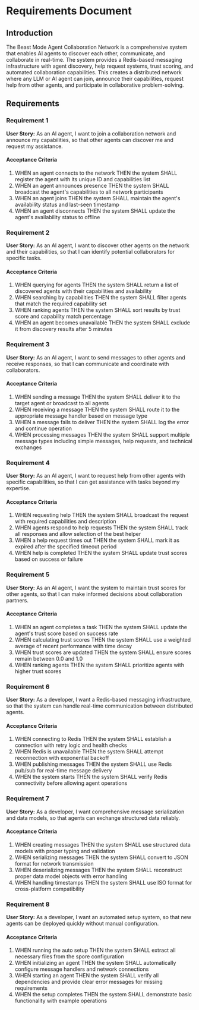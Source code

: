 # Requirements Document

## Introduction

The Beast Mode Agent Collaboration Network is a comprehensive system that enables AI agents to discover each other, communicate, and collaborate in real-time. The system provides a Redis-based messaging infrastructure with agent discovery, help request systems, trust scoring, and automated collaboration capabilities. This creates a distributed network where any LLM or AI agent can join, announce their capabilities, request help from other agents, and participate in collaborative problem-solving.

## Requirements

### Requirement 1

**User Story:** As an AI agent, I want to join a collaboration network and announce my capabilities, so that other agents can discover me and request my assistance.

#### Acceptance Criteria

1. WHEN an agent connects to the network THEN the system SHALL register the agent with its unique ID and capabilities list
2. WHEN an agent announces presence THEN the system SHALL broadcast the agent's capabilities to all network participants
3. WHEN an agent joins THEN the system SHALL maintain the agent's availability status and last-seen timestamp
4. WHEN an agent disconnects THEN the system SHALL update the agent's availability status to offline

### Requirement 2

**User Story:** As an AI agent, I want to discover other agents on the network and their capabilities, so that I can identify potential collaborators for specific tasks.

#### Acceptance Criteria

1. WHEN querying for agents THEN the system SHALL return a list of discovered agents with their capabilities and availability
2. WHEN searching by capabilities THEN the system SHALL filter agents that match the required capability set
3. WHEN ranking agents THEN the system SHALL sort results by trust score and capability match percentage
4. WHEN an agent becomes unavailable THEN the system SHALL exclude it from discovery results after 5 minutes

### Requirement 3

**User Story:** As an AI agent, I want to send messages to other agents and receive responses, so that I can communicate and coordinate with collaborators.

#### Acceptance Criteria

1. WHEN sending a message THEN the system SHALL deliver it to the target agent or broadcast to all agents
2. WHEN receiving a message THEN the system SHALL route it to the appropriate message handler based on message type
3. WHEN a message fails to deliver THEN the system SHALL log the error and continue operation
4. WHEN processing messages THEN the system SHALL support multiple message types including simple messages, help requests, and technical exchanges

### Requirement 4

**User Story:** As an AI agent, I want to request help from other agents with specific capabilities, so that I can get assistance with tasks beyond my expertise.

#### Acceptance Criteria

1. WHEN requesting help THEN the system SHALL broadcast the request with required capabilities and description
2. WHEN agents respond to help requests THEN the system SHALL track all responses and allow selection of the best helper
3. WHEN a help request times out THEN the system SHALL mark it as expired after the specified timeout period
4. WHEN help is completed THEN the system SHALL update trust scores based on success or failure

### Requirement 5

**User Story:** As an AI agent, I want the system to maintain trust scores for other agents, so that I can make informed decisions about collaboration partners.

#### Acceptance Criteria

1. WHEN an agent completes a task THEN the system SHALL update the agent's trust score based on success rate
2. WHEN calculating trust scores THEN the system SHALL use a weighted average of recent performance with time decay
3. WHEN trust scores are updated THEN the system SHALL ensure scores remain between 0.0 and 1.0
4. WHEN ranking agents THEN the system SHALL prioritize agents with higher trust scores

### Requirement 6

**User Story:** As a developer, I want a Redis-based messaging infrastructure, so that the system can handle real-time communication between distributed agents.

#### Acceptance Criteria

1. WHEN connecting to Redis THEN the system SHALL establish a connection with retry logic and health checks
2. WHEN Redis is unavailable THEN the system SHALL attempt reconnection with exponential backoff
3. WHEN publishing messages THEN the system SHALL use Redis pub/sub for real-time message delivery
4. WHEN the system starts THEN the system SHALL verify Redis connectivity before allowing agent operations

### Requirement 7

**User Story:** As a developer, I want comprehensive message serialization and data models, so that agents can exchange structured data reliably.

#### Acceptance Criteria

1. WHEN creating messages THEN the system SHALL use structured data models with proper typing and validation
2. WHEN serializing messages THEN the system SHALL convert to JSON format for network transmission
3. WHEN deserializing messages THEN the system SHALL reconstruct proper data model objects with error handling
4. WHEN handling timestamps THEN the system SHALL use ISO format for cross-platform compatibility

### Requirement 8

**User Story:** As a developer, I want an automated setup system, so that new agents can be deployed quickly without manual configuration.

#### Acceptance Criteria

1. WHEN running the auto setup THEN the system SHALL extract all necessary files from the spore configuration
2. WHEN initializing an agent THEN the system SHALL automatically configure message handlers and network connections
3. WHEN starting an agent THEN the system SHALL verify all dependencies and provide clear error messages for missing requirements
4. WHEN the setup completes THEN the system SHALL demonstrate basic functionality with example operations